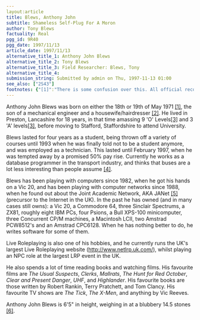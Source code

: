 ```yaml
---
layout:article
title: Blews, Anthony John
subtitle: Shameless Self-Plug For A Moron
author: Tony Blews
factuality: Real
pgg_id: 9R40
pgg_date: 1997/11/13
article_date: 1997/11/13
alternative_title_1: Anthony John Blews
alternative_title_2: Tony Blews
alternative_title_3: Field Researcher: Blews, Tony
alternative_title_4: 
submission_string: Submitted by admin on Thu, 1997-11-13 01:00
see_also: ["2S43"]
footnotes: {"[1]":"There is some confusion over this. All official records point to the 19th, but the little wrist-tag that they put on new-born babies clearly states the 18th.","[2]":"Which goes a long way towards explaining why his hair looks like a dandelion clock constantly on the brink of telling 3 o'clock and why even now he can't change a spark plug without the manual.","[3]":"In the United Kingdom, there are various grades of education. An 'O' Level was the the basic qualification that proved your knowledge of a subject (until 1988, when the nebulous GCSE was introduced, which required less knowledge). An 'A' Level is a higher qualification, gained at college [7], the main benefit of which was/is to get you into a good university.","[4]":"For some reason, some people like to collect the numbers inscribed upon the sides on many road based public transport vehicles. The main center of this activity is Preston, Lancashire, which, if you have read this carefully, you should realise is my home town (much to my chagrin).","[5]":"The Joint Academic Network is still in operation, although these days it uses the TCP/IP protocol and is called SuperJANet. It is often confused with the Internet in many academic establishments.","[6]":"A 'stone' is an archaic British measurment term meaning 14 pounds.","[7]":"The differences between a British college and an American college cannot be summed up here, save for that when Brits say college, Yanks should read university."}
---
```

<div>
<p>Anthony John Blews was born on either the 18th or 19th of May 1971 <a href="#footnotes.1" class="footnote-link">[1]</a>, the son of a mechanical engineer and a housewife/hairdresser <a href="#footnotes.2" class="footnote-link">[2]</a>. He lived in Preston, Lancashire for 18 years, in that time amassing 9 'O' Levels<a href="#footnotes.3" class="footnote-link">[3]</a> and 3 'A' levels<a href="#footnotes.3" class="footnote-link">[3]</a>, before moving to Stafford, Staffordshire to attend University.</p>
<p>Blews lasted for four years as a student, being thrown off a variety of courses until 1993 when he was finally told not to be a student anymore, and was employed as a technician. This lasted until February 1997, when he was tempted away by a promised 50% pay rise. Currently he works as a database programmer in the transport industry, and thinks that buses are a lot less interesting than people assume <a href="#footnotes.4" class="footnote-link">[4]</a>.</p>
<p>Blews has been playing with computers since 1982, when he got his hands on a Vic 20, and has been playing with computer networks since 1988, when he found out about the Joint Academic Network, AKA JANet <a href="#footnotes.5" class="footnote-link">[5]</a> (precursor to the Internet in the UK). In the past he has owned (and in many cases still owns): a Vic 20, a Commodore 64, three Sinclair Spectrums, a ZX81, roughly eight IBM PCs, four Psions, a Bull XPS-100 minicomputer, three Concurrent CP/M machines, a Macintosh LCII, two Amstrad PCW8512's and an Amstrad CPC6128. When he has nothing better to do, he writes software for some of them.</p>
<p>Live Roleplaying is also one of his hobbies, and he currently runs the UK's largest Live Roleplaying website (<a href="https://web.archive.org/web/20130117013841/http://www.netlrp.uk.com/">http://www.netlrp.uk.com/</a>), whilst playing an NPC role at the largest LRP event in the UK.</p>
<p>He also spends a lot of time reading books and watching films. His favourite films are <em>The Usual Suspects</em>, <em>Clerks</em>, <em>Mallrats</em>, <em>The Hunt for Red October</em>, <em>Clear and Present Danger</em>, <em>UHF</em>, and <em>Highlander</em>. His favourite books are those written by Robert Rankin, Terry Pratchett, and Tom Clancy. His favourite TV shows are <em>The Tick</em>, <em>The X-Men</em>, and anything by Vic Reeves.</p>
<p>Anthony John Blews is 6'5" in height, weighing in at a blubbery 14.5 stones <a href="#footnotes.6" class="footnote-link">[6]</a>.</p>
</div>
